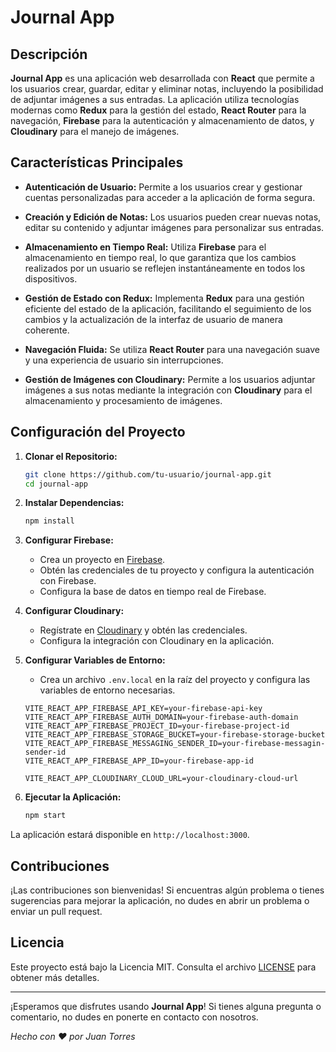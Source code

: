 # Journal App

<!-- ![Journal App Logo](link-to-your-logo-image.png) -->

## Descripción

**Journal App** es una aplicación web desarrollada con **React** que permite a los usuarios crear, guardar, editar y eliminar notas, incluyendo la posibilidad de adjuntar imágenes a sus entradas. La aplicación utiliza tecnologías modernas como **Redux** para la gestión del estado, **React Router** para la navegación, **Firebase** para la autenticación y almacenamiento de datos, y **Cloudinary** para el manejo de imágenes.

## Características Principales

- **Autenticación de Usuario:** Permite a los usuarios crear y gestionar cuentas personalizadas para acceder a la aplicación de forma segura.

- **Creación y Edición de Notas:** Los usuarios pueden crear nuevas notas, editar su contenido y adjuntar imágenes para personalizar sus entradas.

- **Almacenamiento en Tiempo Real:** Utiliza **Firebase** para el almacenamiento en tiempo real, lo que garantiza que los cambios realizados por un usuario se reflejen instantáneamente en todos los dispositivos.

- **Gestión de Estado con Redux:** Implementa **Redux** para una gestión eficiente del estado de la aplicación, facilitando el seguimiento de los cambios y la actualización de la interfaz de usuario de manera coherente.

- **Navegación Fluida:** Se utiliza **React Router** para una navegación suave y una experiencia de usuario sin interrupciones.

- **Gestión de Imágenes con Cloudinary:** Permite a los usuarios adjuntar imágenes a sus notas mediante la integración con **Cloudinary** para el almacenamiento y procesamiento de imágenes.

## Configuración del Proyecto

1. **Clonar el Repositorio:**

    ```bash
    git clone https://github.com/tu-usuario/journal-app.git
    cd journal-app
    ```

2. **Instalar Dependencias:**

    ```bash
    npm install
    ```

3. **Configurar Firebase:**
   - Crea un proyecto en [Firebase](https://console.firebase.google.com/).
   - Obtén las credenciales de tu proyecto y configura la autenticación con Firebase.
   - Configura la base de datos en tiempo real de Firebase.

4. **Configurar Cloudinary:**
   - Regístrate en [Cloudinary](https://cloudinary.com/) y obtén las credenciales.
   - Configura la integración con Cloudinary en la aplicación.

5. **Configurar Variables de Entorno:**
   - Crea un archivo `.env.local` en la raíz del proyecto y configura las variables de entorno necesarias.

    ```env
    VITE_REACT_APP_FIREBASE_API_KEY=your-firebase-api-key
    VITE_REACT_APP_FIREBASE_AUTH_DOMAIN=your-firebase-auth-domain
    VITE_REACT_APP_FIREBASE_PROJECT_ID=your-firebase-project-id
    VITE_REACT_APP_FIREBASE_STORAGE_BUCKET=your-firebase-storage-bucket
    VITE_REACT_APP_FIREBASE_MESSAGING_SENDER_ID=your-firebase-messagin-sender-id
    VITE_REACT_APP_FIREBASE_APP_ID=your-firebase-app-id

    VITE_REACT_APP_CLOUDINARY_CLOUD_URL=your-cloudinary-cloud-url
    ```

6. **Ejecutar la Aplicación:**

    ```bash
    npm start
    ```

La aplicación estará disponible en `http://localhost:3000`.

## Contribuciones

¡Las contribuciones son bienvenidas! Si encuentras algún problema o tienes sugerencias para mejorar la aplicación, no dudes en abrir un problema o enviar un pull request.

## Licencia

Este proyecto está bajo la Licencia MIT. Consulta el archivo [LICENSE](LICENSE) para obtener más detalles.

---

¡Esperamos que disfrutes usando **Journal App**! Si tienes alguna pregunta o comentario, no dudes en ponerte en contacto con nosotros.

*Hecho con ❤️ por Juan Torres*